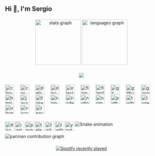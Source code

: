 <h2 align="left">Hi 👋, I'm Sergio</h2>

###

<div align="center">
  <img src="https://github-readme-stats.vercel.app/api?username=wizisergio&hide_title=false&hide_rank=false&show_icons=true&include_all_commits=true&count_private=true&disable_animations=false&theme=dracula&locale=en&hide_border=false&order=1" height="150" alt="stats graph"  />
  <img src="https://github-readme-stats.vercel.app/api/top-langs?username=wizisergio&locale=en&hide_title=false&layout=compact&card_width=320&langs_count=5&theme=dracula&hide_border=false&order=2" height="150" alt="languages graph"  />
</div>

###

<div align="center">
  <img src="https://visitor-badge.laobi.icu/badge?page_id=wizisergio.wizisergio&"  />
</div>

###

<div align="left">
  <img src="https://cdn.jsdelivr.net/gh/devicons/devicon/icons/chrome/chrome-original.svg" width="30" alt="chrome logo"  />
  <img width="12" />
  <img src="https://cdn.jsdelivr.net/gh/devicons/devicon/icons/css3/css3-original.svg" width="30" alt="css logo"  />
  <img width="12" />
  <img src="https://cdn.jsdelivr.net/gh/devicons/devicon/icons/debian/debian-original.svg" width="30" alt="debian logo"  />
  <img width="12" />
  <img src="https://cdn.jsdelivr.net/gh/devicons/devicon/icons/discordjs/discordjs-original.svg" width="30" alt="discordjs logo"  />
  <img width="12" />
  <img src="https://cdn.jsdelivr.net/gh/devicons/devicon/icons/electron/electron-original.svg" width="30" alt="electron logo"  />
  <img width="12" />
  <img src="https://cdn.jsdelivr.net/gh/devicons/devicon/icons/figma/figma-original.svg" width="30" alt="figma logo"  />
  <img width="12" />
  <img src="https://cdn.jsdelivr.net/gh/devicons/devicon/icons/filezilla/filezilla-plain.svg" width="30" alt="filezilla logo"  />
  <img width="12" />
  <img src="https://cdn.jsdelivr.net/gh/devicons/devicon/icons/git/git-original.svg" width="30" alt="git logo"  />
  <img width="12" />
  <img src="https://cdn.jsdelivr.net/gh/devicons/devicon/icons/github/github-original.svg" width="30" alt="github logo"  />
  <img width="12" />
  <img src="https://cdn.jsdelivr.net/gh/devicons/devicon/icons/google/google-original.svg" width="30" alt="google logo"  />
  <img width="12" />
  <img src="https://cdn.jsdelivr.net/gh/devicons/devicon/icons/html5/html5-original.svg" width="30" alt="html5 logo"  />
  <img width="12" />
  <img src="https://cdn.jsdelivr.net/gh/devicons/devicon/icons/javascript/javascript-original.svg" width="30" alt="javascript logo"  />
  <img width="12" />
  <img src="https://cdn.jsdelivr.net/gh/devicons/devicon/icons/linkedin/linkedin-original.svg" width="30" alt="linkedin logo"  />
  <img width="12" />
  <img src="https://cdn.jsdelivr.net/gh/devicons/devicon/icons/nginx/nginx-original.svg" width="30" alt="nginx logo"  />
  <img width="12" />
  <img src="https://cdn.jsdelivr.net/gh/devicons/devicon/icons/nodejs/nodejs-original.svg" width="30" alt="nodejs logo"  />
  <img width="12" />
  <img src="https://cdn.jsdelivr.net/gh/devicons/devicon/icons/notion/notion-original.svg" width="30" alt="notion logo"  />
  <img width="12" />
  <img src="https://cdn.jsdelivr.net/gh/devicons/devicon/icons/npm/npm-original-wordmark.svg" width="30" alt="npm logo"  />
  <img width="12" />
  <img src="https://cdn.jsdelivr.net/gh/devicons/devicon/icons/python/python-original.svg" width="30" alt="python logo"  />
  <img width="12" />
  <img src="https://cdn.jsdelivr.net/gh/devicons/devicon/icons/twitter/twitter-original.svg" width="30" alt="twitter logo"  />
  <img width="12" />
  <img src="https://cdn.jsdelivr.net/gh/devicons/devicon/icons/typescript/typescript-original.svg" width="30" alt="typescript logo"  />
  <img width="12" />
  <img src="https://cdn.jsdelivr.net/gh/devicons/devicon/icons/ubuntu/ubuntu-plain.svg" width="30" alt="ubuntu logo"  />
  <img width="12" />
  <img src="https://cdn.jsdelivr.net/gh/devicons/devicon/icons/vscode/vscode-original.svg" width="30" alt="vscode logo"  />
  <img width="12" />
  <img src="https://cdn.jsdelivr.net/gh/devicons/devicon/icons/react/react-original.svg" width="30" alt="react logo"  />
</div>

###

<div align="left">
  <a href="https://discord.gg/users/777821915184234546" target="_blank">
    <img src="https://raw.githubusercontent.com/maurodesouza/profile-readme-generator/master/src/assets/icons/social/discord/default.svg" align="left" alt="discord logo" width="30"  />
  </a>
  <a href="https://www.instagram.com/wizisergio/" target="_blank">
    <img src="https://raw.githubusercontent.com/maurodesouza/profile-readme-generator/master/src/assets/icons/social/instagram/default.svg" align="left" alt="instagram logo" width="30"  />
  </a>
  <a href="https://www.paypal.com/paypalme/sergiomadrid135" target="_blank">
    <img src="https://raw.githubusercontent.com/maurodesouza/profile-readme-generator/master/src/assets/icons/social/paypal/default.svg" align="left" width="30" alt="paypal logo"  />
  </a>
  <a href="https://t.me/WiZiSergio" target="_blank">
    <img src="https://raw.githubusercontent.com/maurodesouza/profile-readme-generator/master/src/assets/icons/social/telegram/default.svg" align="left" width="30" alt="telegram logo"  />
  </a>
  <a href="https://www.twitch.tv/WiZiSergio" target="_blank">
    <img src="https://raw.githubusercontent.com/maurodesouza/profile-readme-generator/master/src/assets/icons/social/twitch/default.svg" align="left" width="30" alt="twitch logo"  />
  </a>
  <a href="https://x.com/WiZiSergio" target="_blank">
    <img src="https://raw.githubusercontent.com/maurodesouza/profile-readme-generator/master/src/assets/icons/social/twitter/default.svg" align="left" width="30" alt="twitter logo"  />
  </a>
  <a href="https://www.youtube.com/@WiZiSergio18" target="_blank">
    <img src="https://raw.githubusercontent.com/maurodesouza/profile-readme-generator/master/src/assets/icons/social/youtube/default.svg" align="left" width="30" alt="youtube logo"  />
  </a>
</div>

###

<img src="https://github.com/maurodesouza/profile-readme-generator/blob/main/public/assets/snake.svg" alt="Snake animation" />

###

<picture>
  <source media="(prefers-color-scheme: light)" srcset="https://github.com/maurodesouza/profile-readme-generator/blob/main/public/assets/pacman.svg">
  <img alt="pacman contribution graph" src="https://github.com/maurodesouza/profile-readme-generator/blob/main/public/assets/pacman.svg">
</picture>

###

<div align="center">
  <a href="https://open.spotify.com/user/3147jbavoluzlxlfluhpwoj5vqpa">
    <img src="https://spotify-recently-played-readme.vercel.app/api?user=3147jbavoluzlxlfluhpwoj5vqpa&count=3&unique=false" alt="Spotify recently played"  />
  </a>
</div>

###
